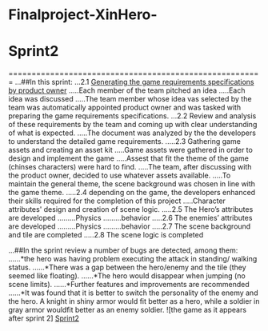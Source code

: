 # Finalproject-XinHero-
# Sprint2 
=======================================================
...##In this sprint:
...2.1 [Generating the game requirements specifications by product owner]()
.....Each member of the team pitched an idea
.....Each idea was discussed
.....The team member whose idea vas selected by the team was automatically appointed product owner and was tasked with preparing the game requirements specifications. 
...2.2 Review and analysis of these requirements by the team and coming up with clear understanding of what is expected.
.....The document was analyzed by the the developers to understand the detailed game requirements. 
.....2.3 Gathering game assets and creating an asset kit
.....Game assets were gathered in order to design and implement the game
.....Assest that fit the theme of the game (chinses characters) were hard to find. 
.....The team, after discussing with the product owner, decided to use whatever assets available.
.....To maintain the general theme, the scene background was chosen in line with the game theme.
.....2.4 depending on the game, the developers enhanced their skills required for the completion of this project
.....Character attributes' design and creation of scene logic.
.....2.5 The Hero’s attributes are developed
.........Physics
.........behavior
.....2.6 The enemies’ attributes are developed 
.........Physics
.........behavior
.....2.7 The scene background and tile are completed
.....2.8 The scene logic is completed 

...##In the sprint review a number of bugs are detected, among them:
......*the hero was having problem executing the attack in standing/ walking status.
......*There was a gap between the hero/enemy and the tile (they seemed like floating).
......*The hero would disappear when jumping (no scene limits).
......*Further features and improvements are recommended 
......*It was found that it is better to switch the personality of the enemy and the hero. A knight in shiny armor would fit better as a hero, while a soldier in gray armor wouldfit better as an enemy soldier.
![the game as it appears after sprint 2]
[Sprint2](https://github.com/Anesouadou/Finalproject-XinHero-/tree/Sprint-Two)
